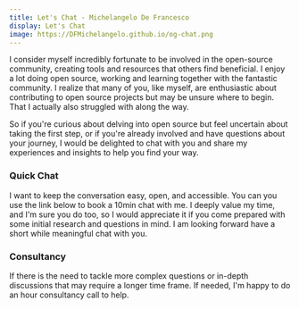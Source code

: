 ```yaml
---
title: Let's Chat - Michelangelo De Francesco
display: Let's Chat
image: https://DFMichelangelo.github.io/og-chat.png
---
```


<!-- [ITA Italian](/chat-it) -->

I consider myself incredibly fortunate to be involved in the open-source community, creating tools and resources that others find beneficial. I enjoy a lot doing open source, working and learning together with the fantastic community. I realize that many of you, like myself, are enthusiastic about contributing to open source projects but may be unsure where to begin. That I actually also struggled with along the way.

So if you're curious about delving into open source but feel uncertain about taking the first step, or if you're already involved and have questions about your journey, I would be delighted to chat with you and share my experiences and insights to help you find your way.

### Quick Chat

I want to keep the conversation easy, open, and accessible. You can you use the link below to book a 10min chat with me. I deeply value my time, and I'm sure you do too, so I would appreciate it if you come prepared with some initial research and questions in mind. I am looking forward have a short while meaningful chat with you.

<CalCom link="dfmichelangelo/quick-chat" title="Book a chat" />

### Consultancy

If there is the need to tackle more complex questions or in-depth discussions that may require a longer time frame. If needed, I'm happy to do an hour consultancy call to help.

<CalCom link="dfmichelangelo/consult" title="Schedule a consultation" />
